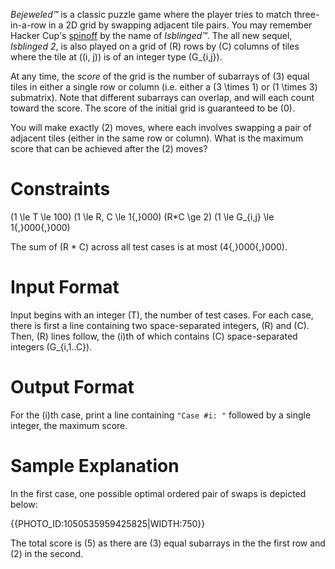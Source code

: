 *Bejeweled™* is a classic puzzle game where the player tries to match three-in-a-row in a 2D grid by swapping adjacent tile pairs. You may remember Hacker Cup's [spinoff](https://www.facebook.com/codingcompetitions/hacker-cup/2022/final-round/problems/C) by the name of *Isblinged™*. The all new sequel, *Isblinged 2*, is also played on a grid of \(R\) rows by \(C\) columns of tiles where the tile at \((i, j)\) is of an integer type \(G_{i,j}\).

At any time, the *score* of the grid is the number of subarrays of \(3\) equal tiles in either a single row or column (i.e. either a \(3 \times 1\) or \(1 \times 3\) submatrix). Note that different subarrays can overlap, and will each count toward the score. The score of the initial grid is guaranteed to be \(0\).

You will make exactly \(2\) moves, where each involves swapping a pair of adjacent tiles (either in the same row or column). What is the maximum score that can be achieved after the \(2\) moves?

# Constraints

\(1 \le T \le 100\)
\(1 \le R, C \le 1{,}000\)
\(R*C \ge 2\)
\(1 \le G_{i,j} \le 1{,}000{,}000\)

The sum of \(R * C\) across all test cases is at most \(4{,}000{,}000\).

# Input Format

Input begins with an integer \(T\), the number of test cases. For each case, there is first a line containing two space-separated integers, \(R\) and \(C\). Then, \(R\) lines follow, the \(i\)th of which contains \(C\) space-separated integers \(G_{i,1..C}\).

# Output Format

For the \(i\)th case, print a line containing `"Case #i: "` followed by a single integer, the maximum score.

# Sample Explanation

In the first case, one possible optimal ordered pair of swaps is depicted below:

{{PHOTO_ID:1050535959425825|WIDTH:750}}

The total score is \(5\) as there are \(3\) equal subarrays in the the first row and \(2\) in the second.

